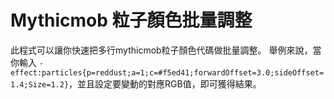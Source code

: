 # Mythicmob 粒子顏色批量調整

此程式可以讓你快速把多行mythicmob粒子顏色代碼做批量調整。
舉例來說，當你輸入  ```- effect:particles{p=reddust;a=1;c=#f5ed41;forwardOffset=3.0;sideOffset=1.4;Size=1.2}```，並且設定要變動的對應RGB值，即可獲得結果。
